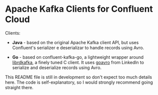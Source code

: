 Apache Kafka Clients for Confluent Cloud
=====================================================

Clients:

- **Java** - based on the original Apache Kafka client API, but uses
Confluent's serializer e deserializar to handle records using Avro.

- **Go** - based on confluent-kafka-go, a lightweight wrapper around
[librdkafka](https://github.com/edenhill/librdkafka), a finely tuned C
client. It uses [goavro](github.com/linkedin/goavro) from LinkedIn to
serialize and deserialize records using Avro.

This README file is still in development so don't expect too much details here. The code is self-explanatory, so I would strongly recommend going straight there.
